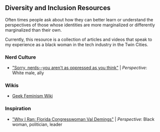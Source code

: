 ## Diversity and Inclusion Resources

Often times people ask about how they can better learn or understand the
perspectives of those whose identities are more marginalized or differently
marginalized than their own.

Currently, this resource is a collection of articles and videos that speak to my experience
as a black woman in the tech industry in the Twin Cities.

### Nerd Culture

- ["Sorry, nerds--you aren't as oppressed as you think"](http://www.dailydot.com/via/nerds-geeks-privilege-feminism/?tw=share) |
*Perspective*: White male, ally

### Wikis

- [Geek Feminism Wiki](http://geekfeminism.wikia.com/wiki/Geek_Feminism_Wiki)

### Inspiration

- ["Why I Ran: Florida Congresswoman Val Demings"](http://www.elle.com/culture/career-politics/news/a42259/val-demings-florida-congresswoman-interview/?src=socialflowTW) | *Perspective*: Black woman, politician, leader
